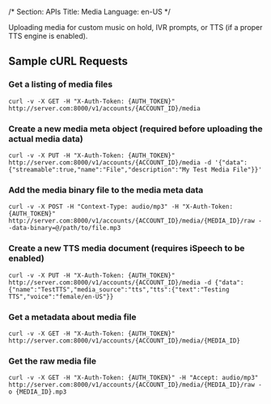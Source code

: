 /*
Section: APIs
Title: Media
Language: en-US
*/

Uploading media for custom music on hold, IVR prompts, or TTS (if a proper TTS engine is enabled).

## Sample cURL Requests

### Get a listing of media files

`curl -v -X GET -H "X-Auth-Token: {AUTH_TOKEN}" http://server.com:8000/v1/accounts/{ACCOUNT_ID}/media`

### Create a new media meta object (required before uploading the actual media data)

`curl -v -X PUT -H "X-Auth-Token: {AUTH_TOKEN}" http://server.com:8000/v1/accounts/{ACCOUNT_ID}/media -d '{"data":{"streamable":true,"name":"File","description":"My Test Media File"}}'`

### Add the media binary file to the media meta data

`curl -v -X POST -H "Context-Type: audio/mp3" -H "X-Auth-Token: {AUTH_TOKEN}" http://server.com:8000/v1/accounts/{ACCOUNT_ID}/media/{MEDIA_ID}/raw --data-binary=@/path/to/file.mp3`

### Create a new TTS media document (requires iSpeech to be enabled)

`curl -v -X PUT -H "X-Auth-Token: {AUTH_TOKEN}" http://server.com:8000/v1/accounts/{ACCOUNT_ID}/media -d {"data":{"name":"TestTTS","media_source":"tts","tts":{"text":"Testing TTS","voice":"female/en-US"}}`

### Get a metadata about media file

`curl -v -X GET -H "X-Auth-Token: {AUTH_TOKEN}" http://server.com:8000/v1/accounts/{ACCOUNT_ID}/media/{MEDIA_ID}`

### Get the raw media file

`curl -v -X GET -H "X-Auth-Token: {AUTH_TOKEN}" -H "Accept: audio/mp3" http://server.com:8000/v1/accounts/{ACCOUNT_ID}/media/{MEDIA_ID}/raw -o {MEDIA_ID}.mp3`
